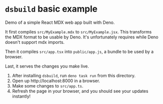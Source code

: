 # `dsbuild` basic example

Demo of a simple React MDX web app built with Deno. 

It first compiles `src/MyExample.mdx` to `src/MyExample.jsx`. This transforms the MDX format to be usable by Deno. It's unfortunately requires while Deno doesn't support mdx imports.

Then it compiles `src/app.tsx` into `public/app.js`, a bundle to be used by a browser.

Last, it serves the changes you make live.

1. After installing `dsbuild`, run `deno task run` from this directory.
2. Open up http://localhost:8000 in a browser.
3. Make some changes to `src/app.ts`.
4. Refresh the page in your browser, and you should see your updates instantly!